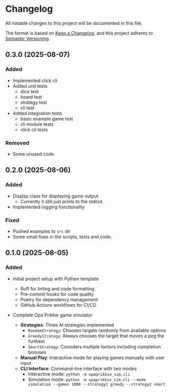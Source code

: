 # Changelog

All notable changes to this project will be documented in this file.

The format is based on [Keep a Changelog](https://keepachangelog.com/en/1.0.0/), and this project adheres to [Semantic Versioning](https://semver.org/spec/v2.0.0.html).

## 0.3.0 (2025-08-07)

### Added

- Implemented click cli
- Added unit tests
  - dice test
  - board test
  - strategy test
  - cli test
- Added integration tests
  - basic example game test
  - cli module tests
  - click cli tests

### Removed

- Some unused code.

## 0.2.0 (2025-08-06)

### Added

- Display class for displaying game output
  - Currently it still just prints to the stdout.
- Implemented logging functionality

### Fixed

- Pushed examples to `src` dir
- Some small fixes in the scripts, tests and code.

## 0.1.0 (2025-08-05)

### Added

- Initial project setup with Python template
  - Ruff for linting and code formatting
  - Pre-commit hooks for code quality
  - Poetry for dependency management
  - GitHub Actions workflows for CI/CD

- Complete Opa Prikkie game simulator
  - **Strategies**: Three AI strategies implemented
    - `RandomStrategy`: Chooses targets randomly from available options
    - `GreedyStrategy`: Always chooses the target that moves a peg the furthest
    - `SmartStrategy`: Considers multiple factors including completion bonuses
  - **Manual Play**: Interactive mode for playing games manually with user input
  - **CLI Interface**: Command-line interface with two modes
    - Interactive mode: `python -m opaprikkie_sim.cli`
    - Simulation mode: `python -m opaprikkie_sim.cli --mode simulation --games 1000 --strategy1 greedy --strategy2 smart`
